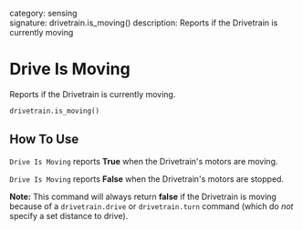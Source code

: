 category: sensing  
signature: drivetrain.is_moving()
description: Reports if the Drivetrain is currently moving  

# Drive Is Moving
 
Reports if the Drivetrain is currently moving.

```python
drivetrain.is_moving()
```

## How To Use

`Drive Is Moving` reports **True** when the Drivetrain's motors are moving.

`Drive Is Moving` reports **False** when the Drivetrain's motors are stopped.

**Note:** This command will always return **false** if the Drivetrain is moving because of a `drivetrain.drive` or `drivetrain.turn` command (which do *not* specify a set distance to drive).

<advanced>
</advanced>
